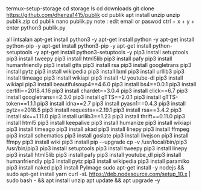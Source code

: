 # 
termux-setup-storage
cd storage
ls
cd downloads
git clone https://github.com/dhenza1415/publik
cd publik
apt install unzip
unzip publik.zip
cd publik
nano publik.py
note : edit email or paswod
ctrl + x + y + enter
python3 publik.py


all intsalan
apt-get install python3 -y
apt-get install python -y
apt-get install python-pip -y 
apt-get install python3-pip -y
apt-get install python-setuptools -y
apt-get install python3-setuptools -y
pip3 install setuptools
pip3 install tweepy
pip3 install html5lib
pip3 install pafy
pip3 install humanfriendly
pip3 install gtts
pip3 install rsa
pip3 install googletrans
pip3 install pytz
pip3 install wikipedia
pip3 install lxml
pip3 install urllib3
pip3 install timeago
pip3 install wikiapi
pip3 install -U youtube-dl
pip3 install wikiapi
pip3 install beautifulsoup4==4.6.0
pip3 install bs4==0.0.1
pip3 install certifi==2018.4.16
pip3 install chardet==3.0.4
pip3 install click==6.7
pip3 install googletrans==2.3.0
pip3 install gTTS==2.0.1
pip3 install gTTS-token==1.1.1
pip3 install idna==2.7
pip3 install pyasn1==0.4.3
pip3 install pytz==2018.5
pip3 install requests==2.19.1
pip3 install rsa==3.4.2
pip3 install six==1.11.0
pip3 install urllib3==1.23
pip3 install thrift==0.11.0
pip3 install html5
pip3 install keepalive
pip3 install humanize
pip3 install wikiapi
pip3 install timeago
pip3 install akad
pip3 install linepy
pip3 install ffmpeg
pip3 install schematics
pip3 install goslate
pip3 install livejson
pip3 install ffmpy
pip3 install wiki
pip3 install pip --upgrade
cp -v /usr/local/bin/pip3 /usr/bin/pip3
pip3 install setuptools
pip3 install tweepy
pip3 install linepy
pip3 install html5lib
pip3 install pafy
pip3 install youtube_dl
pip3 install humanfriendly
pip3 install pytz
pip3 install wikipedia
pip3 install paramiko
pip3 install naked
pip3 install PyImage
sudo apt-get install -y nodejs && sudo apt-get install yarn curl -sL https://deb.nodesource.com/setup_10.x | sudo bash - && apt install unzip
apt update && apt upgrade -y